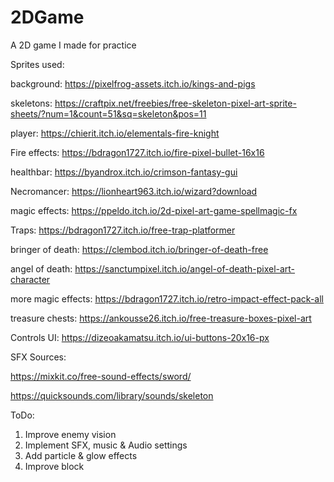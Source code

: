 # 2DGame
A 2D game I made for practice

Sprites used:

background: https://pixelfrog-assets.itch.io/kings-and-pigs

skeletons: https://craftpix.net/freebies/free-skeleton-pixel-art-sprite-sheets/?num=1&count=51&sq=skeleton&pos=11

player: https://chierit.itch.io/elementals-fire-knight

Fire effects: https://bdragon1727.itch.io/fire-pixel-bullet-16x16

healthbar: https://byandrox.itch.io/crimson-fantasy-gui

Necromancer: https://lionheart963.itch.io/wizard?download

magic effects: https://ppeldo.itch.io/2d-pixel-art-game-spellmagic-fx

Traps: https://bdragon1727.itch.io/free-trap-platformer

bringer of death: https://clembod.itch.io/bringer-of-death-free

angel of death: https://sanctumpixel.itch.io/angel-of-death-pixel-art-character

more magic effects: https://bdragon1727.itch.io/retro-impact-effect-pack-all

treasure chests: https://ankousse26.itch.io/free-treasure-boxes-pixel-art

Controls UI: https://dizeoakamatsu.itch.io/ui-buttons-20x16-px

SFX Sources:

https://mixkit.co/free-sound-effects/sword/

https://quicksounds.com/library/sounds/skeleton



ToDo:
1) Improve enemy vision
2) Implement SFX, music & Audio settings
3) Add particle & glow effects
4) Improve block